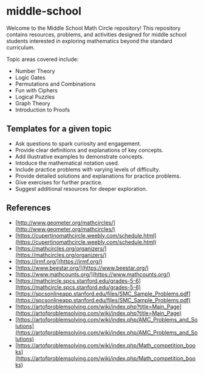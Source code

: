 # middle-school

Welcome to the Middle School Math Circle repository! This repository contains
resources, problems, and activities designed for middle school students
interested in exploring mathematics beyond the standard curriculum.

Topic areas covered include:

- Number Theory
- Logic Gates
- Permutations and Combinations
- Fun with Ciphers
- Logical Puzzles
- Graph Theory
- Introduction to Proofs

## Templates for a given topic

- Ask questions to spark curiosity and engagement.
- Provide clear definitions and explanations of key concepts.
- Add illustrative examples to demonstrate concepts.
- Intoduce the mathematical notation used.
- Include practice problems with varying levels of difficulty.
- Provide detailed solutions and explanations for practice problems.
- Give exercises for further practice.
- Suggest additional resources for deeper exploration.

## References

- [http://www.geometer.org/mathcircles/](http://www.geometer.org/mathcircles/)
- [https://cupertinomathcircle.weebly.com/schedule.html](https://cupertinomathcircle.weebly.com/schedule.html)
- [https://mathcircles.org/organizers/](https://mathcircles.org/organizers/)
- [https://jrmf.org/](https://jrmf.org/)
- [https://www.beestar.org/](https://www.beestar.org/)
- [https://www.mathcounts.org/](https://www.mathcounts.org/)
- [https://mathcircle.spcs.stanford.edu/grades-5-6](https://mathcircle.spcs.stanford.edu/grades-5-6)
- [https://spcsonlineapp.stanford.edu/files/SMC_Sample_Problems.pdf](https://spcsonlineapp.stanford.edu/files/SMC_Sample_Problems.pdf)
- [https://artofproblemsolving.com/wiki/index.php?title=Main_Page](https://artofproblemsolving.com/wiki/index.php?title=Main_Page)
- [https://artofproblemsolving.com/wiki/index.php/AMC_Problems_and_Solutions](https://artofproblemsolving.com/wiki/index.php/AMC_Problems_and_Solutions)
- [https://artofproblemsolving.com/wiki/index.php/Math_competition_books](https://artofproblemsolving.com/wiki/index.php/Math_competition_books)
